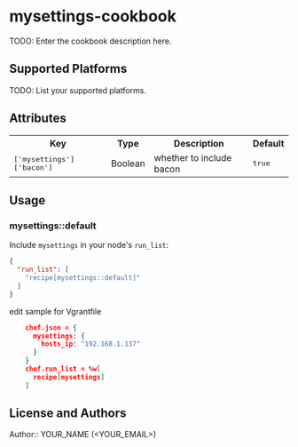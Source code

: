 # mysettings-cookbook

TODO: Enter the cookbook description here.

## Supported Platforms

TODO: List your supported platforms.

## Attributes

<table>
  <tr>
    <th>Key</th>
    <th>Type</th>
    <th>Description</th>
    <th>Default</th>
  </tr>
  <tr>
    <td><tt>['mysettings']['bacon']</tt></td>
    <td>Boolean</td>
    <td>whether to include bacon</td>
    <td><tt>true</tt></td>
  </tr>
</table>

## Usage

### mysettings::default

Include `mysettings` in your node's `run_list`:

```json
{
  "run_list": [
    "recipe[mysettings::default]"
  ]
}
```
edit sample for Vgrantfile
```json
    chef.json = {
      mysettings: {
        hosts_ip: "192.168.1.137" 
      }
    }
    chef.run_list = %w[
      recipe[mysettings]
    ]
```


## License and Authors

Author:: YOUR_NAME (<YOUR_EMAIL>)
